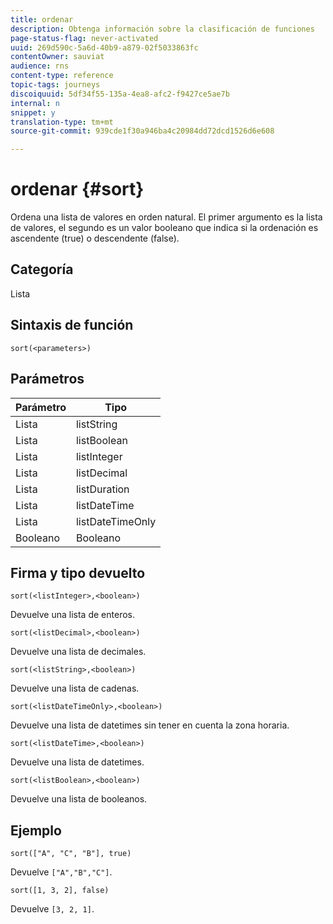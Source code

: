 ```yaml
---
title: ordenar
description: Obtenga información sobre la clasificación de funciones
page-status-flag: never-activated
uuid: 269d590c-5a6d-40b9-a879-02f5033863fc
contentOwner: sauviat
audience: rns
content-type: reference
topic-tags: journeys
discoiquuid: 5df34f55-135a-4ea8-afc2-f9427ce5ae7b
internal: n
snippet: y
translation-type: tm+mt
source-git-commit: 939cde1f30a946ba4c20984dd72dcd1526d6e608

---
```



# ordenar {#sort}

Ordena una lista de valores en orden natural. El primer argumento es la lista de valores, el segundo es un valor booleano que indica si la ordenación es ascendente (true) o descendente (false).

## Categoría

Lista

## Sintaxis de función

`sort(<parameters>)`

## Parámetros

| Parámetro | Tipo |
|-----------|------------------|
| Lista | listString |
| Lista | listBoolean |
| Lista | listInteger |
| Lista | listDecimal |
| Lista | listDuration |
| Lista | listDateTime |
| Lista | listDateTimeOnly |
| Booleano | Booleano |

## Firma y tipo devuelto

`sort(<listInteger>,<boolean>)`

Devuelve una lista de enteros.

`sort(<listDecimal>,<boolean>)`

Devuelve una lista de decimales.

`sort(<listString>,<boolean>)`

Devuelve una lista de cadenas.

`sort(<listDateTimeOnly>,<boolean>)`

Devuelve una lista de datetimes sin tener en cuenta la zona horaria.

`sort(<listDateTime>,<boolean>)`

Devuelve una lista de datetimes.

`sort(<listBoolean>,<boolean>)`

Devuelve una lista de booleanos.

## Ejemplo

`sort(["A", "C", "B"], true)`

Devuelve `["A","B","C"]`.

`sort([1, 3, 2], false)`

Devuelve `[3, 2, 1]`.
